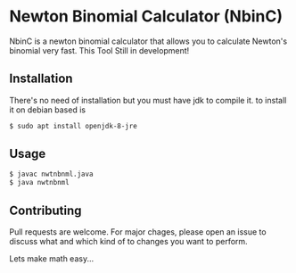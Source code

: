 # Newton Binomial Calculator (NbinC)

NbinC is a newton binomial calculator that allows you to calculate Newton's binomial very fast. This Tool Still in development!

## Installation
There's no need of installation but you must have jdk to compile it.
to install it on debian based is
```bash
$ sudo apt install openjdk-8-jre
```

## Usage
```bash
$ javac nwtnbnml.java
$ java nwtnbnml
```

## Contributing
Pull requests are welcome. For major chages, please open an issue to discuss what and which kind of to changes you want to perform.

Lets make math easy...

